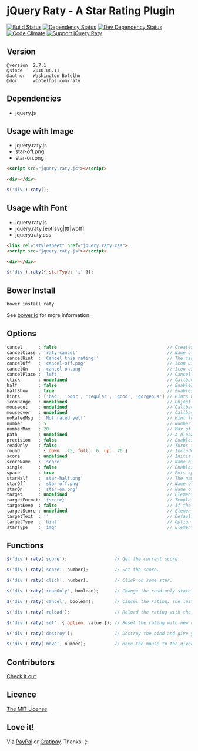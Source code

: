 # jQuery Raty - A Star Rating Plugin

[![Build Status](https://img.shields.io/travis/getninjas/winston-logstash-format/master.svg)](https://travis-ci.org/getninjas/winston-logstash-format "Travis CI")
[![Dependency Status](https://david-dm.org/getninjas/winston-logstash-format.svg)](https://david-dm.org/getninjas/winston-logstash-format "Dependency Status")
[![Dev Dependency Status](https://david-dm.org/getninjas/winston-logstash-format/dev-status.svg)](https://david-dm.org/getninjas/winston-logstash-format#info=devDependencies "Dev Dependency Status")
[![Code Climate](https://codeclimate.com/github/wbotelhos/raty.png)](https://codeclimate.com/github/wbotelhos/raty)
[![Support jQuery Raty](http://img.shields.io/gittip/wbotelhos.svg)](https://gratipay.com/~wbotelhos)

## Version

```
@version  2.7.1
@since    2010.06.11
@author   Washington Botelho
@doc      wbotelhos.com/raty
```

## Dependencies

+ jquery.js

## Usage with Image

- jquery.raty.js
- star-off.png
- star-on.png

```html
<script src="jquery.raty.js"></script>

<div></div>
```

```js
$('div').raty();
```

## Usage with Font

- jquery.raty.js
- jquery.raty.[eot|svg|ttf|woff]
- jquery.raty.css

```html
<link rel="stylesheet" href="jquery.raty.css">
<script src="jquery.raty.js"></script>

<div></div>
```

```js
$('div').raty({ starType: 'i' });
```

## Bower Install

```js
bower install raty
```

See [bower.io](http://bower.io) for more information.

## Options

```js
cancel      : false                                          // Creates a cancel button to cancel the rating.
cancelClass : 'raty-cancel'                                  // Name of cancel's class.
cancelHint  : 'Cancel this rating!'                          // The cancel's button hint.
cancelOff   : 'cancel-off.png'                               // Icon used on active cancel.
cancelOn    : 'cancel-on.png'                                // Icon used inactive cancel.
cancelPlace : 'left'                                         // Cancel's button position.
click       : undefined                                      // Callback executed on rating click.
half        : false                                          // Enables half star selection.
halfShow    : true                                           // Enables half star display.
hints       : ['bad', 'poor', 'regular', 'good', 'gorgeous'] // Hints used on each star.
iconRange   : undefined                                      // Object list with position and icon on and off to do a mixed icons.
mouseout    : undefined                                      // Callback executed on mouseout.
mouseover   : undefined                                      // Callback executed on mouseover.
noRatedMsg  : 'Not rated yet!'                               // Hint for no rated elements when it's readOnly.
number      : 5                                              // Number of stars that will be presented.
numberMax   : 20                                             // Max of star the option number can creates.
path        : undefined                                      // A global locate where the icon will be looked.
precision   : false                                          // Enables the selection of a precision score.
readOnly    : false                                          // Turns the rating read-only.
round       : { down: .25, full: .6, up: .76 }               // Included values attributes to do the score round math.
score       : undefined                                      // Initial rating.
scoreName   : 'score'                                        // Name of the hidden field that holds the score value.
single      : false                                          // Enables just a single star selection.
space       : true                                           // Puts space between the icons.
starHalf    : 'star-half.png'                                // The name of the half star image.
starOff     : 'star-off.png'                                 // Name of the star image off.
starOn      : 'star-on.png'                                  // Name of the star image on.
target      : undefined                                      // Element selector where the score will be displayed.
targetFormat: '{score}'                                      // Template to interpolate the score in.
targetKeep  : false                                          // If the last rating value will be keeped after mouseout.
targetScore : undefined                                      // Element selector where the score will be filled, instead of creating a new hidden field (scoreName option).
targetText  : ''                                             // Default text setted on target.
targetType  : 'hint'                                         // Option to choose if target will receive hint o 'score' type.
starType    : 'img'                                          // Element used to represent a star.
```

## Functions

```js
$('div').raty('score');                  // Get the current score.

$('div').raty('score', number);          // Set the score.

$('div').raty('click', number);          // Click on some star.

$('div').raty('readOnly', boolean);      // Change the read-only state.

$('div').raty('cancel', boolean);        // Cancel the rating. The last param force the click callback.

$('div').raty('reload');                 // Reload the rating with the current configuration.

$('div').raty('set', { option: value }); // Reset the rating with new configurations.

$('div').raty('destroy');                // Destroy the bind and give you the raw element.

$('div').raty('move', number);           // Move the mouse to the given score point position.
```

## Contributors

[Check it out](http://github.com/wbotelhos/raty/graphs/contributors)

## Licence

[The MIT License](http://opensource.org/licenses/MIT)

## Love it!

Via [PayPal](https://www.paypal.com/cgi-bin/webscr?cmd=_donations&business=X8HEP2878NDEG&item_name=raty) or [Gratipay](https://gratipay.com/~wbotelhos). Thanks! (:
